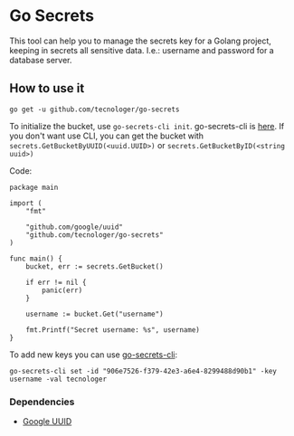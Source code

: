 # Go Secrets

This tool can help you to manage the secrets key for a Golang project, keeping in secrets all sensitive data. I.e.: username and password for a database server.

## How to use it

`go get -u github.com/tecnologer/go-secrets`

To initialize the bucket, use `go-secrets-cli init`. go-secrets-cli is [here][2]. If you don't want use CLI, you can get the bucket with `secrets.GetBucketByUUID(<uuid.UUID>)` or `secrets.GetBucketByID(<string uuid>)`

Code:

```golang
package main

import (
    "fmt"

    "github.com/google/uuid"
	"github.com/tecnologer/go-secrets"
)

func main() {
	bucket, err := secrets.GetBucket()

	if err != nil {
		panic(err)
    }

    username := bucket.Get("username")

	fmt.Printf("Secret username: %s", username)
}
```

To add new keys you can use [go-secrets-cli][2]:

`go-secrets-cli set -id "906e7526-f379-42e3-a6e4-8299488d90b1" -key username -val tecnologer`

### Dependencies

- [Google UUID][1]

[1]: https://pkg.go.dev/github.com/google/uuid
[2]: https://github.com/Tecnologer/go-secrets-cli
